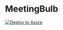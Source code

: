 # MeetingBulb

[![Deploy to Azure](http://azuredeploy.net/deploybutton.png)](https://azuredeploy.net/)
